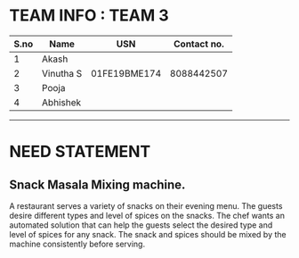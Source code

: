 # TEAM INFO : TEAM 3

|S.no|Name|USN|Contact no.|
|--|--|--|--|
|1|Akash   |||
|2|Vinutha S|01FE19BME174|8088442507|
|3|Pooja   |||
|4|Abhishek|||




***
# NEED STATEMENT
## Snack Masala Mixing machine.

A restaurant serves a variety of snacks on their evening menu. The guests desire different types and level of spices on the snacks. The chef wants an automated solution that can help the guests select the desired type and level of spices for any snack. The snack and spices should be mixed by the machine consistently before serving. 
